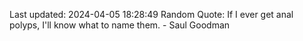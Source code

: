 Last updated: 2024-04-05 18:28:49
Random Quote: If I ever get anal polyps, I'll know what to name them. - Saul Goodman